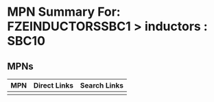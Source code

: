 



# MPN Summary For: FZEINDUCTORSSBC1 > inductors : SBC10

## MPNs
  

|MPN|Direct Links|Search Links|
| :--- | :--- | :--- |
||||
